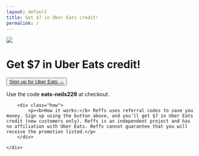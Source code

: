 ```yaml
---
layout: default
title: Get $7 in Uber Eats credit!
permalink: /
---
```


<div class="row">
	<div class="col-xs-1 col-sm-1 col-md-4 col-lg-4"></div>
	<div class="col-xs-10 col-sm-10 col-md-4 col-lg-4">
		<div class="hero">
			<img class="logo_sq" src="{{ "/assets/logo_ubereats.jpg" | relative_url }}">
			<h1>Get $7 in Uber Eats credit!</h1>
			<button class="cta"><a href="http://ubr.to/EatsGiveGet" target="_blank" rel="noopener">Sign up for Uber Eats →</a></button>
			<p class="hurry">Use the code <b>eats-neils229</b> at checkout.</p>
		</div>

		<div class="how">
			<p><b>How it works:</b> Reffs uses referral codes to save you money. Sign up using the button above, and you'll get $7 in Uber Eats credit (new customers only). Reffs is an independent project and has no affiliation with Uber Eats. Reffs cannot guarantee that you will receive the promotion listed.</p>
		</div>

	</div>
</div>
